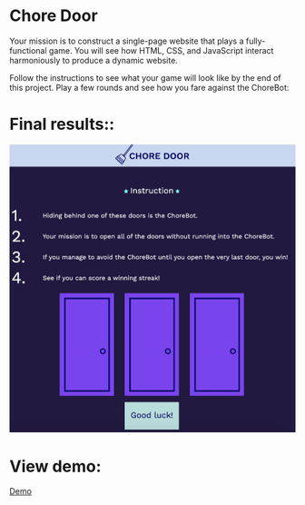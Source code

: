 # Chore Door

Your mission is to construct a single-page website that plays a fully-functional game. You will see how HTML, CSS, and JavaScript interact harmoniously to produce a dynamic website.

Follow the instructions to see what your game will look like by the end of this project. Play a few rounds and see how you fare against the ChoreBot:

# Final results::

![Final result](result.png)

# View demo:

[Demo](https://abdullahabusabba.github.io/)

